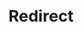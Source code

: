 ﻿---
layout: src/layouts/Redirect.astro
title: Redirect
redirect: /docs/octopus-rest-api/cli/octopus-worker-listening-tentacle-view
pubDate:  2023-01-01
navSearch: false
navSitemap: false
navMenu: false
---
